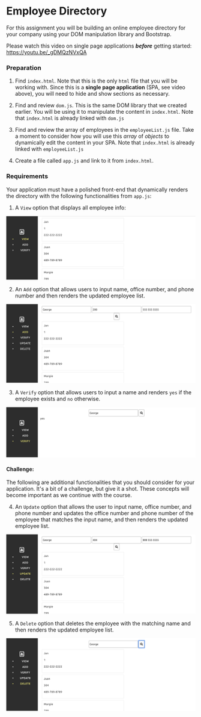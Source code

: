 # Employee Directory

For this assignment you will be building an online employee directory for your company using your DOM manipulation library and Bootstrap.

Please watch this video on single page applications **_before_** getting started: <https://youtu.be/_gDMQzNVxQA>

### Preparation

  1. Find `index.html`. Note that this is the only `html` file that you will be working with. Since this is a **single page application** (SPA, see video above), you will need to hide and show sections as necessary.

  2. Find and review `dom.js`. This is the same DOM library that we created earlier. You will be using it to manipulate the content in `index.html`. Note that `index.html` is already linked with `dom.js`

  2. Find and review the array of employees in the `employeeList.js` file. Take a moment to consider how you will use this _array_ of _objects_ to dynamically edit the content in your SPA. Note that `index.html` is already linked with `employeeList.js`

  3. Create a file called `app.js` and link to it from `index.html`.

### Requirements

Your application must have a polished front-end that dynamically renders the directory with the following functionalities from `app.js`:

1. A `View` option that displays all employee info:

![view](../images/view.png)

2. An `Add` option that allows users to input name, office number, and phone number and then renders the updated employee list.

![add](../images/add.png)

3. A `Verify` option that allows users to input a name and renders `yes` if the employee exists and `no` otherwise.

![verify](../images/verify.png)

#### Challenge:

The following are additional functionalities that you should consider for your application. It's a bit of a challenge, but give it a shot. These concepts will become important as we continue with the course.

4. An `Update` option that allows the user to input name, office number, and phone number and updates the office number and phone number of the employee that matches the input name, and then renders the updated employee list.

![verify](../images/update.png)

5. A `Delete` option that deletes the employee with the matching name and then renders the updated employee list.

![verify](../images/delete.png)
